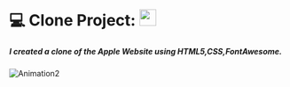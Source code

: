 # 💻 Clone Project: <img src="https://cdn.worldvectorlogo.com/logos/apple-11.svg" height="30">
[comment]: <> (<blockquote><b><img src="https://emojis.slackmojis.com/emojis/images/1450319442/24/appleinc.png?1450319442" height="17"> UPDATED!</b> The system has been updated!</blockquote>)
##### I created a clone of the Apple Website using HTML5,CSS,FontAwesome.


![Animation2](https://user-images.githubusercontent.com/64670953/128650523-103ec6fc-c527-4cf2-b0cc-445fe9d06b80.gif)


